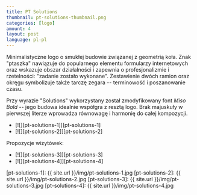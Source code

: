 ```yaml
---
title: PT Solutions
thumbnail: pt-solutions-thumbnail.png
categories: [logo]
amount: 4
layout: post
language: pl-pl
---
```


Minimalistyczne logo o smukłej budowie związanej z geometrią koła. Znak "ptaszka" nawiązuje do popularnego elementu formularzy internetowych oraz wskazuje obszar działalności i zapewnia o profesjonalizmie i rzetelności: "zadanie zostało wykonane". Zestawienie dwóch ramion oraz okręgu symbolizuje także tarczę zegara -- terminowość i poszanowanie czasu.

Przy wyrazie "Solutions" wykorzystany został zmodyfikowany font _Miso Bold_ -- jego budowa idealnie współgra z resztą logo. Brak majuskuły w pierwszej literze wprowadza równowagę i harmonię do całej kompozycji.

* [![][pt-solutions-1]][pt-solutions-1]
* [![][pt-solutions-2]][pt-solutions-2]

Propozycje wizytówek:

* [![][pt-solutions-3]][pt-solutions-3]
* [![][pt-solutions-4]][pt-solutions-4]

[pt-solutions-1]: {{ site.url }}/img/pt-solutions-1.jpg
[pt-solutions-2]: {{ site.url }}/img/pt-solutions-2.jpg
[pt-solutions-3]: {{ site.url }}/img/pt-solutions-3.jpg
[pt-solutions-4]: {{ site.url }}/img/pt-solutions-4.jpg